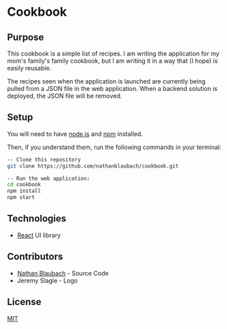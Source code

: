 # Cookbook

## Purpose

This cookbook is a simple list of recipes. I am writing the application for my mom's family's family cookbook, but I am writing it in a way that (I hope) is easily reusable.

The recipes seen when the application is launched are currently being pulled from a JSON file in the web application. When a backend solution is deployed, the JSON file will be removed.

## Setup

You will need to have [node.js](https://nodejs.org) and [npm](https://www.npmjs.com) installed.

Then, if you understand them, run the following commands in your terminal:

```bash
-- Clone this repository
git clone https://github.com/nathanblaubach/cookbook.git

-- Run the web application:
cd cookbook
npm install
npm start
```

## Technologies

* [React](https://reactjs.org/) UI library

## Contributors

* [Nathan Blaubach](https://github.com/nathanblaubach) - Source Code
* Jeremy Slagle - Logo

## License

[MIT](https://github.com/nathanblaubach/cookbook/blob/master/LICENSE)


